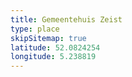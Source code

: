 ```yaml
---
title: Gemeentehuis Zeist
type: place
skipSitemap: true
latitude: 52.0824254
longitude: 5.238819
---
```

